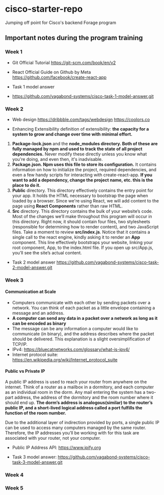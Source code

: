 # cisco-starter-repo
Jumping off point for Cisco's backend Forage program

## Important notes during the program training
### Week 1
- Git Official Tutorial
https://git-scm.com/book/en/v2

- React Official Guide on Github by Meta
https://github.com/facebook/create-react-app

- Task 1 model answer
- https://github.com/vagabond-systems/cisco-task-1-model-answer.git

### Week 2
- Web design
https://dribbble.com/tags/webdesign
https://coolors.co

- Enhancing Extensibility
definition of extensibility: **the capacity for a system to grow and change over time with minimal effort.**

1. **Package-lock.json** and the **node_modules directory. Both of these are fully managed by npm and used to track the state of all project dependencies.** Never modify these directly unless you know what you're doing, and even then, it's inadvisable.
2. **Package.json. Npm uses this file to store its configuration.** It contains information on how to initialize the project, required dependencies, and even a few handy scripts for interacting with create-react-app. **If you want to add a dependency, change the project name, etc. this is the place to do it.**
3. **Public** directory. This directory effectively contains the entry point for your app. It holds the HTML necessary to bootstrap the page when loaded by a browser. Since we're using React, we will add content to the page using **React Components** rather than raw HTML.
4. **Src** directory. This directory contains the bulk of your website’s code. Most of the changes we’ll make throughout this program will occur in this directory. Right now, it should contain four files, two stylesheets (responsible for determining how to render content), and two JavaScript files. Take a moment to review **src/index.js**. Notice that it contains a single call to the react engine, kindly asking it to render an **App** component. This line effectively bootstraps your website, linking your root component, App, to the index.html file. If you open up src/App.js, you’ll see the site’s actual content.

- Task 2 model answer
https://github.com/vagabond-systems/cisco-task-2-model-answer.git

### Week 3
#### Communication at Scale
- Computers communicate with each other by sending packets over a network. You can think of each packet as a little envelope containing a message and an address.
- **A computer can send any data in a packet over a network as long as it can be encoded as binary**
- The message can be any information a computer would like to communicate (in binary), and the address describes where the packet should be delivered. This explanation is a slight oversimplification of TCP/IP. 
- IPv4: https://bluecatnetworks.com/glossary/what-is-ipv4/
- Internet protocol suite: https://en.wikipedia.org/wiki/Internet_protocol_suite

#### Public vs Private IP
A public IP address is used to reach your router from anywhere on the internet. Think of a router as a mailbox in a dormitory, and each computer as an individual room in the dorm. Any mail entering the system has a two-part address, the address of the dormitory and the room number where it should end up. **The dorm’s address is analogous(similar) to the router’s public IP, and a short-lived logical address called a port fulfills the function of the room number.**

Due to the additional layer of indirection provided by ports, a single public IP can be used to access many computers managed by the same router. Therefore, the IP addresses you’ll be working with for this task are associated with your router, not your computer.

- Public IP Address API: https://www.ipify.org

- Task 3 model answer: https://github.com/vagabond-systems/cisco-task-3-model-answer.git

### Week 4

### Week 5